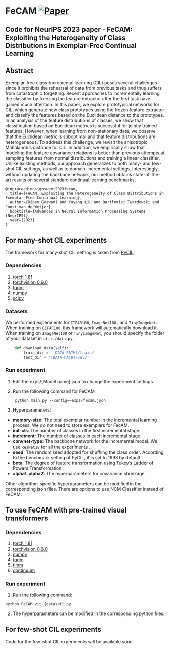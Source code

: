 # FeCAM [![Paper](https://img.shields.io/badge/arXiv-2210.07207-brightgreen)](https://arxiv.org/abs/2309.14062)
## Code for NeurIPS 2023 paper - FeCAM: Exploiting the Heterogeneity of Class Distributions in Exemplar-Free Continual Learning

## Abstract
Exemplar-free class-incremental learning (CIL) poses several challenges since it prohibits the rehearsal of data from previous tasks and thus suffers from catastrophic forgetting. Recent approaches to incrementally learning the classifier by freezing the feature extractor after the first task have gained much attention. In this paper, we explore prototypical networks for CIL, which generate new class prototypes using the frozen feature extractor and classify the features based on the Euclidean distance to the prototypes. In an analysis of the feature distributions of classes, we show that classification based on Euclidean metrics is successful for jointly trained features. However, when learning from non-stationary data, we observe that the Euclidean metric is suboptimal and that feature distributions are heterogeneous. To address this challenge, we revisit the anisotropic Mahalanobis distance for CIL. In addition, we empirically show that modeling the feature covariance relations is better than previous attempts at sampling features from normal distributions and training a linear classifier. Unlike existing methods, our approach generalizes to both many- and few-shot CIL settings, as well as to domain-incremental settings. Interestingly, without updating the backbone network, our method obtains state-of-the-art results on several standard continual learning benchmarks.

```
@inproceedings{goswami2023fecam,
  title={FeCAM: Exploiting the Heterogeneity of Class Distributions in Exemplar-Free Continual Learning}, 
  author={Dipam Goswami and Yuyang Liu and Bartłomiej Twardowski and Joost van de Weijer},
  booktitle={Advances in Neural Information Processing Systems (NeurIPS)},
  year={2023}
}
```

## For many-shot CIL experiments

The framework for many-shot CIL setting is taken from [PyCIL](https://github.com/G-U-N/PyCIL).

### Dependencies
1. [torch 1.81](https://github.com/pytorch/pytorch)
2. [torchvision 0.6.0](https://github.com/pytorch/vision)
3. [tqdm](https://github.com/tqdm/tqdm)
4. [numpy](https://github.com/numpy/numpy)
5. [scipy](https://github.com/scipy/scipy)

### Datasets

We performed experiments for `CIFAR100`, `ImageNet100,` and `TinyImageNet`. When training on `CIFAR100`, this framework will automatically download it.  When training on `ImageNet100` or `TinyImageNet`, you should specify the folder of your dataset in `utils/data.py`.

```python
    def download_data(self):
        train_dir = '[DATA-PATH]/train/'
        test_dir = '[DATA-PATH]/val/'
```

### Run experiment

1. Edit the exps/[Model name].json to change the experiment settings.
2. Run the following command for FeCAM
   
   ```
    python main.py --config==exps/fecam.json
   ```
3. Hyperparameters:
  - **memory-size**: The total exemplar number in the incremental learning process. We do not need to store exemplars for FecAM.
  - **init-cls**: The number of classes in the first incremental stage. 
  - **increment**: The number of classes in each incremental stage. 
  - **convnet-type**: The backbone network for the incremental model. We use `ResNet18` for all the experiments .
  - **seed**: The random seed adopted for shuffling the class order. According to the benchmark setting of PyCIL, it is set to 1993 by default.
  - **beta**: The degree of feature transformation using Tukey’s Ladder of Powers Transformation.
  - **alpha1, alpha2**: The hyperparameters for covariance shrinkage.

Other algorithm-specific hyperparameters can be modified in the corresponding json files. There are options to use NCM Classifier instead of FeCAM.

## To use FeCAM with pre-trained visual transformers

### Dependencies
1. [torch 1.81](https://github.com/pytorch/pytorch)
2. [torchvision 0.6.0](https://github.com/pytorch/vision)
3. [numpy](https://github.com/numpy/numpy)
4. [tqdm](https://github.com/tqdm/tqdm)
5. [timm](https://pypi.org/project/timm/)
6. [continuum](https://pypi.org/project/continuum/)

### Run experiment

1. Run the following command:

```
python FeCAM_vit_{dataset}.py
```
2. The hyperparameters can be modified in the corresponding python files.

## For few-shot CIL experiments

Code for the few-shot CIL experiments will be available soon.

